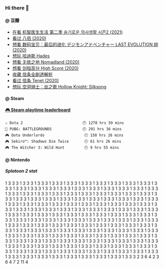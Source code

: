 ### Hi there 👋

<!--
**dofine/dofine** is a ✨ _special_ ✨ repository because its `README.md` (this file) appears on your GitHub profile.

Here are some ideas to get you started:

- 🔭 I’m currently working on ...
- 🌱 I’m currently learning ...
- 👯 I’m looking to collaborate on ...
- 📫 How to reach me: ...
-->

#### @ 豆瓣
<!-- DOUBAN-ACTIVITIES:START -->
- [在看 机智医生生活 第二季 슬기로운 의사생활 시즌2‎ (2021)](https://www.douban.com/people/4612366/status/3480766334/)
- [看过 八佰‎ (2020)](https://www.douban.com/people/4612366/status/3237877414/)
- [想看 数码宝贝：最后的进化 デジモンアドベンチャー LAST EVOLUTION 絆‎ (2020)](https://www.douban.com/people/4612366/status/3155154023/)
- [想玩 哈迪斯 Hades](https://www.douban.com/people/4612366/status/3119716068/)
- [想看 无依之地 Nomadland‎ (2020)](https://www.douban.com/people/4612366/status/3104603749/)
- [想看 剑指高分 High Score‎ (2020)](https://www.douban.com/people/4612366/status/3096537527/)
- [收藏 信条全剧透解析](https://www.douban.com/people/4612366/status/3095501291/)
- [看过 信条 Tenet‎ (2020)](https://www.douban.com/people/4612366/status/3095492779/)
- [想玩 空洞骑士：丝之歌 Hollow Knight: Silksong](https://www.douban.com/people/4612366/status/3094250573/)
<!-- DOUBAN-ACTIVITIES:END -->

#### @ Steam
<!-- steam-box start -->
#### <a href="https://gist.github.com/f9d24328c5cf728a30e8451737ff5883" target="_blank">🎮 Steam playtime leaderboard</a>
```text
⚔️ Dota 2                           🕘 1278 hrs 59 mins
🍳 PUBG: BATTLEGROUNDS              🕘 291 hrs 36 mins
🎮 Dota Underlords                  🕘 158 hrs 26 mins
🎮 Sekiro™: Shadows Die Twice       🕘 61 hrs 26 mins
🎮 The Witcher 3: Wild Hunt         🕘 9 hrs 55 mins
```
<!-- Powered by https://github.com/YouEclipse/steam-box . -->
<!-- steam-box end -->

#### @ Nintendo
##### Splatoon 2 stat
<!-- SPLATOON-STAT:START -->
1	3	3	3
1	3	3	3
1	3	3	3
1	3	3	3
1	3	3	3
1	3	3	3
1	3	3	3
1	3	3	3
1	3	3	3
1	3	3	3
1	3	3	3
1	3	3	3
1	3	3	3
1	3	3	3
1	3	3	3
1	3	3	3
1	3	3	3
1	3	3	3
1	3	3	3
1	3	3	3
1	3	3	3
1	3	3	3
1	3	3	3
1	3	3	3
1	3	3	3
1	3	3	3
1	3	3	3
1	3	3	3
1	3	3	3
1	3	3	3
1	3	3	3
1	3	3	3
1	3	3	3
1	3	3	3
1	3	3	3
1	3	3	3
1	3	3	3
1	3	3	3
1	3	3	3
1	3	3	3
1	3	3	3
1	3	3	3
1	3	3	3
1	3	3	3
1	3	3	3
1	3	3	3
1	3	3	3
1	3	3	3
1	3	3	3
1	3	3	3
1	3	3	3
1	3	3	3
1	3	3	3
1	3	3	3
1	3	3	3
1	3	3	3
1	3	3	3
1	3	3	3
1	3	3	3
1	3	3	3
1	3	3	3
1	3	3	3
1	3	3	3
1	3	3	3
1	3	3	3
1	3	3	3
1	3	3	3
1	3	3	3
1	3	3	3
1	3	3	3
1	3	3	3
1	3	3	3
1	3	3	3
1	3	3	3
1	3	3	3
1	3	3	3
1	3	3	3
1	3	3	3
1	3	3	3
1	3	3	3
1	3	3	3
1	3	3	3
1	3	3	3
1	3	3	3
1	3	3	3
1	3	3	3
1	3	3	3
1	3	3	3
1	3	3	3
1	3	3	3
1	3	3	3
1	3	3	3
1	3	3	3
1	3	3	3
1	3	3	3
1	3	3	3
1	3	3	3
1	3	3	3
1	3	3	3
1	3	3	3
1	3	3	3
1	3	3	3
1	3	3	3
1	3	3	3
1	3	3	3
1	3	3	3
1	3	3	3
1	3	3	3
1	3	3	3
1	3	3	3
1	3	3	3
1	3	3	3
1	3	3	3
1	3	3	3
1	3	3	3
1	3	3	3
1	3	3	3
1	3	3	3
1	3	3	3
1	3	3	3
1	3	3	3
1	3	3	3
1	3	3	3
1	3	3	3
1	3	3	3
1	3	3	3
1	3	3	3
1	3	3	3
1	3	3	3
1	3	3	3
1	3	3	3
1	3	3	3
1	3	3	3
1	3	3	3
1	3	3	3
1	3	3	3
1	3	3	3
1	3	3	3
1	3	3	3
1	3	3	3
1	3	3	3
1	3	3	3
1	3	3	3
1	3	3	3
1	3	3	3
1	3	3	3
1	3	3	3
1	3	3	3
1	3	3	3
1	3	3	3
1	3	3	3
1	3	3	3
1	3	3	3
1	3	3	3
1	3	3	3
1	3	3	3
2	3	6	4
2	3	6	4
7	2	11	4
<!-- SPLATOON-STAT:END -->
